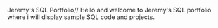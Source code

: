 Jeremy's  SQL Portfolio//
Hello and welcome to Jeremy's SQL portfolio where i will display sample SQL code and projects.

